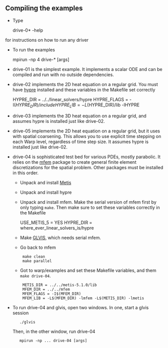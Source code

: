 ## Compiling the examples

- Type

   drive-0* -help

for instructions on how to run any driver

-  To run the examples
   
    mpirun -np 4 drive-*  [args]


- drive-01 is the simplest example.  It implements a scalar ODE and can be compiled and run
with no outside dependencies.

- drive-02 implements the 2D heat equation on a regular grid.  You must have
[hypre](https://computation-rnd.llnl.gov/linear_solvers/software.php)
installed and these variables in the Makefile set correctly
    
    HYPRE_DIR = ../../linear_solvers/hypre
    HYPRE_FLAGS = -I$(HYPRE_DIR)/include
    HYPRE_LIB = -L$(HYPRE_DIR)/lib -lHYPRE


- drive-03 implements the 3D heat equation on a regular grid, and assumes 
hypre is installed just like drive-02.

- drive-05 implements the 2D heat equation on a regular grid, but it
uses with spatial coarsening.  This allows you to use explicit time stepping
on each Warp level, regardless of time step size.  It assumes 
hypre is installed just like drive-02.

- drive-04 is sophisticated test bed for various PDEs, mostly parabolic.  It relies
on the 
[mfem](https://code.google.com/p/mfem/)
package to create general finite element discretizations for the spatial problem.
Other packages must be installed in this order.
  + Unpack and install [Metis](http://glaros.dtc.umn.edu/gkhome/metis/metis/overview)
  + Unpack and install hypre
  + Unpack and install mfem.  Make the serial version of mfem first by only typing ``make``.
    Then make sure to set these variables correctly in the Makefile
       
       USE_METIS_5 = YES
       HYPRE_DIR  = where_ever_linear_solvers_is/hypre 
   
  + Make [GLVIS](https://code.google.com/p/glvis/), which needs serial mfem.
  + Go back to mfem 
  
         make clean
         make parallel

  + Got to warp/examples and set these Makefile variables, and them ``make drive-04``.

         METIS_DIR = ../../metis-5.1.0/lib
         MFEM_DIR = ../../mfem
         MFEM_FLAGS = -I$(MFEM_DIR)
         MFEM_LIB = -L$(MFEM_DIR) -lmfem -L$(METIS_DIR) -lmetis

- To run drive-04 and glvis, open two windows.  In one, start a glvis session
      
         ./glvis
  
  Then, in the other window, run drive-04
      
         mpirun -np ... drive-04 [args]



